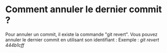 # Comment annuler le dernier commit ?

Pour annuler un commit, il existe la commande "git revert". 
Vous pouvez annuler le dernier commit en utilisant son identifiant :
Exemple : *git revert 444b1cff*